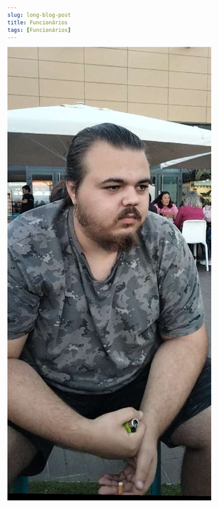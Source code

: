 ```yaml
---
slug: long-blog-post
title: Funcionários
tags: [Funcionários]
---
```


![Iannis - Engenheiro Chefe](iannis.png)